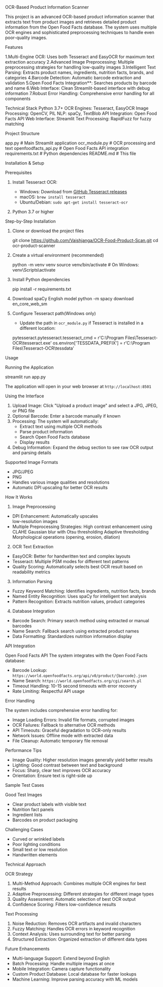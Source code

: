 OCR-Based Product Information Scanner

This project is an advanced OCR-based product information scanner that extracts text from product images and retrieves detailed product information from the Open Food Facts database. The system uses multiple OCR engines and sophisticated preprocessing techniques to handle even poor-quality images.

Features

1.Multi-Engine OCR: Uses both Tesseract and EasyOCR for maximum text extraction accuracy
2.Advanced Image Preprocessing: Multiple preprocessing strategies for handling low-quality images
3.Intelligent Text Parsing: Extracts product names, ingredients, nutrition facts, brands, and categories
4.Barcode Detection: Automatic barcode extraction and validation
5.Open Food Facts Integration**: Searches products by barcode and name
6.Web Interface: Clean Streamlit-based interface with debug information
7.Robust Error Handling: Comprehensive error handling for all components

Technical Stack
Python 3.7+
OCR Engines: Tesseract, EasyOCR
Image Processing: OpenCV, PIL
NLP: spaCy, TextBlob
API Integration: Open Food Facts API
Web Interface: Streamlit
Text Processing: RapidFuzz for fuzzy matching

Project Structure

app.py                  # Main Streamlit application
ocr_module.py          # OCR processing and text 
openfoodfacts_api.py   # Open Food Facts API integration
requirements.txt       # Python dependencies
README.md             # This file


Installation & Setup

Prerequisites
1. Install Tesseract OCR:
   - Windows: Download from [GitHub Tesseract releases](https://github.com/UB-Mannheim/tesseract/wiki)
   - macOS: `brew install tesseract`
   - Ubuntu/Debian: `sudo apt-get install tesseract-ocr`

2. Python 3.7 or higher

Step-by-Step Installation

1. Clone or download the project files

   git clone <https://github.com/Vaishjanga/OCR-Food-Product-Scan.git>
   cd ocr-product-scanner


2. Create a virtual environment (recommended)
 
   python -m venv venv
   source venv/bin/activate  # On Windows: venv\Scripts\activate


3. Install Python dependencies

   pip install -r requirements.txt


4. Download spaCy English model
   python -m spacy download en_core_web_sm


5. Configure Tesseract path(Windows only)
   - Update the path in `ocr_module.py` if Tesseract is installed in a different location:

   pytesseract.pytesseract.tesseract_cmd = r'C:\Program Files\Tesseract-OCR\tesseract.exe'
   os.environ['TESSDATA_PREFIX'] = r'C:\Program Files\Tesseract-OCR\tessdata'


Usage

Running the Application

streamlit run app.py


The application will open in your web browser at `http://localhost:8501`

Using the Interface
1. Upload Image: Click "Upload a product image" and select a JPG, JPEG, or PNG file
2. Optional Barcode: Enter a barcode manually if known
3. Processing: The system will automatically:
   - Extract text using multiple OCR methods
   - Parse product information
   - Search Open Food Facts database
   - Display results
4. Debug Information: Expand the debug section to see raw OCR output and parsing details

Supported Image Formats
- JPG/JPEG
- PNG
- Handles various image qualities and resolutions
- Automatic DPI upscaling for better OCR results

How It Works

1. Image Preprocessing
- DPI Enhancement: Automatically upscales         
    low-resolution images
- Multiple Preprocessing Strategies:
    High contrast enhancement using CLAHE
    Gaussian blur with Otsu thresholding
    Adaptive thresholding
    Morphological operations (opening, erosion, dilation)

2. OCR Text Extraction
- EasyOCR: Better for handwritten text and complex layouts
- Tesseract: Multiple PSM modes for different text patterns
- Quality Scoring: Automatically selects best OCR result based on readability metrics

3. Information Parsing
- Fuzzy Keyword Matching: Identifies ingredients, nutrition facts, brands
- Named Entity Recognition: Uses spaCy for intelligent text analysis
- Pattern Recognition: Extracts nutrition values, product categories

4. Database Integration
- Barcode Search: Primary search method using extracted or manual barcodes
- Name Search: Fallback search using extracted product names
- Data Formatting: Standardizes nutrition information display

API Integration

Open Food Facts API
The system integrates with the Open Food Facts database:
- Barcode Lookup: `https://world.openfoodfacts.org/api/v0/product/{barcode}.json`
- Name Search: `https://world.openfoodfacts.org/cgi/search.pl`
- Timeout Handling: 10-15 second timeouts with error recovery
- Rate Limiting: Respectful API usage

Error Handling

The system includes comprehensive error handling for:
- Image Loading Errors: Invalid file formats, corrupted images
- OCR Failures: Fallback to alternative OCR methods
- API Timeouts: Graceful degradation to OCR-only results
- Network Issues: Offline mode with extracted data
- File Cleanup: Automatic temporary file removal

Performance Tips
- Image Quality: Higher resolution images generally yield better results
- Lighting: Good contrast between text and background
- Focus: Sharp, clear text improves OCR accuracy
- Orientation: Ensure text is right-side up

Sample Test Cases

Good Test Images
- Clear product labels with visible text
- Nutrition fact panels
- Ingredient lists
- Barcodes on product packaging

Challenging Cases
- Curved or wrinkled labels
- Poor lighting conditions
- Small text or low resolution
- Handwritten elements

Technical Approach

OCR Strategy
1. Multi-Method Approach: Combines multiple OCR engines for best results
2. Adaptive Preprocessing: Different strategies for different image types
3. Quality Assessment: Automatic selection of best OCR output
4. Confidence Scoring: Filters low-confidence results

 Text Processing
1. Noise Reduction: Removes OCR artifacts and invalid characters
2. Fuzzy Matching: Handles OCR errors in keyword recognition
3. Context Analysis: Uses surrounding text for better parsing
4. Structured Extraction: Organized extraction of different data types

Future Enhancements

- Multi-language Support: Extend beyond English
- Batch Processing: Handle multiple images at once
- Mobile Integration: Camera capture functionality
- Custom Product Database: Local database for faster lookups
- Machine Learning: Improve parsing accuracy with ML models

